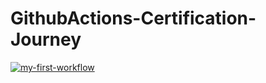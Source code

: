 # GithubActions-Certification-Journey

[![my-first-workflow](https://github.com/charan-happy/GithubActions-Certification-Journey/actions/workflows/*/badge.svg?branch=main&event=push)](https://github.com/charan-happy/GithubActions-Certification-Journey/actions/workflows/first-example.yml)
